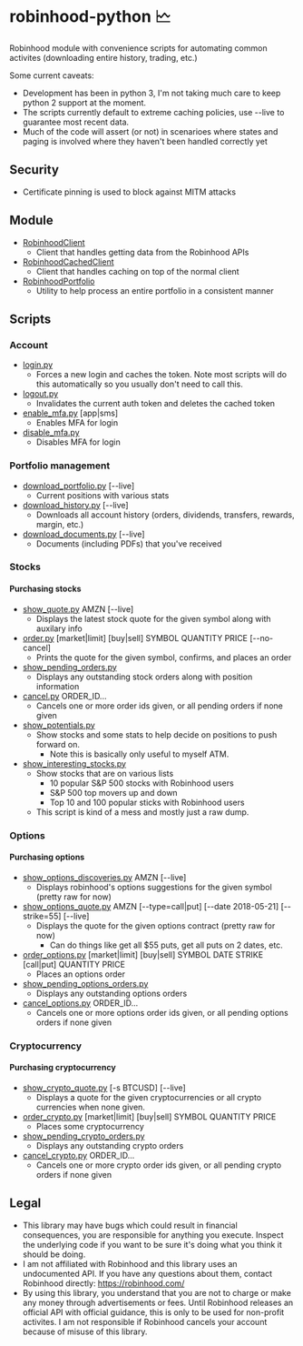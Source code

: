 # robinhood-python &#128480;
Robinhood module with convenience scripts for automating common activites (downloading entire history, trading, etc.)

Some current caveats:
* Development has been in python 3, I'm not taking much care to keep python 2 support at the moment.
* The scripts currently default to extreme caching policies, use --live to guarantee most recent data.
* Much of the code will assert (or not) in scenarioes where states and paging is involved where they haven't been handled correctly yet

## Security

* Certificate pinning is used to block against MITM attacks

## Module

* [RobinhoodClient](robinhood/RobinhoodClient.py)
  * Client that handles getting data from the Robinhood APIs
* [RobinhoodCachedClient](robinhood/RobinhoodCachedClient.py)
  * Client that handles caching on top of the normal client
* [RobinhoodPortfolio](robinhood/RobinhoodPortfolio.py)
  * Utility to help process an entire portfolio in a consistent manner

## Scripts

### Account

* [login.py](login.py)
  * Forces a new login and caches the token. Note most scripts will do this
    automatically so you usually don't need to call this.
* [logout.py](logout.py)
  * Invalidates the current auth token and deletes the cached token
* [enable_mfa.py](enable_mfa.py) [app|sms]
  * Enables MFA for login
* [disable_mfa.py](disable_mfa.py)
  * Disables MFA for login
  
### Portfolio management

* [download_portfolio.py](download_portfolio.py) [--live]
  * Current positions with various stats
* [download_history.py](download_history.py) [--live]
  * Downloads all account history (orders, dividends, transfers, rewards, margin, etc.)
* [download_documents.py](download_documents.py) [--live]
  * Documents (including PDFs) that you've received

### Stocks

#### Purchasing stocks

* [show_quote.py](show_quote.py) AMZN [--live]
  * Displays the latest stock quote for the given symbol along with auxilary info
* [order.py](order.py) [market|limit] [buy|sell] SYMBOL QUANTITY PRICE [--no-cancel]
  * Prints the quote for the given symbol, confirms, and places an order
* [show_pending_orders.py](show_pending_orders.py)
  * Displays any outstanding stock orders along with position information
* [cancel.py](cancel.py) ORDER_ID...
  * Cancels one or more order ids given, or all pending orders if none given
* [show_potentials.py](show_potentials.py)
  * Show stocks and some stats to help decide on positions to push forward on.
    * Note this is basically only useful to myself ATM.
* [show_interesting_stocks.py](show_interesting_stocks.py)
  * Show stocks that are on various lists
    * 10 popular S&P 500 stocks with Robinhood users
    * S&P 500 top movers up and down
    * Top 10 and 100 popular sticks with Robinhood users
  * This script is kind of a mess and mostly just a raw dump.

### Options

#### Purchasing options

* [show_options_discoveries.py](show_options_quote.py) AMZN [--live]
  * Displays robinhood's options suggestions for the given symbol (pretty raw for now)
* [show_options_quote.py](show_options_quote.py) AMZN [--type=call|put] [--date 2018-05-21] [--strike=55] [--live]
  * Displays the quote for the given options contract (pretty raw for now)
    * Can do things like get all $55 puts, get all puts on 2 dates, etc.
* [order_options.py](order_options.py) [market|limit] [buy|sell] SYMBOL DATE STRIKE [call|put] QUANTITY PRICE
  * Places an options order
* [show_pending_options_orders.py](show_pending_options_orders.py)
  * Displays any outstanding options orders
* [cancel_options.py](cancel_options.py) ORDER_ID...
  * Cancels one or more options order ids given, or all pending options orders if none given

### Cryptocurrency

#### Purchasing cryptocurrency

* [show_crypto_quote.py](show_crypto_quote.py) [-s BTCUSD] [--live]
  * Displays a quote for the given cryptocurrencies or all crypto currencies when none given.
* [order_crypto.py](order_crypto.py) [market|limit] [buy|sell] SYMBOL QUANTITY PRICE
  * Places some cryptocurrency
* [show_pending_crypto_orders.py](show_pending_crypto_orders.py)
  * Displays any outstanding crypto orders
* [cancel_crypto.py](cancel_crypto.py) ORDER_ID...
  * Cancels one or more crypto order ids given, or all pending crypto orders if none given

## Legal

* This library may have bugs which could result in financial consequences, you are responsible for anything you execute. Inspect the underlying code if you want to be sure it's doing what you think it should be doing.
* I am not affiliated with Robinhood and this library uses an undocumented API. If you have any questions about them, contact Robinhood directly: https://robinhood.com/
* By using this library, you understand that you are not to charge or make any money through advertisements or fees. Until Robinhood releases an official API with official guidance, this is only to be used for non-profit activites.  I am not responsible if Robinhood cancels your account because of misuse of this library.
